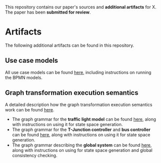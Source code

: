This repository contains our paper's sources and **additional artifacts** for X. The paper has been **submitted for review**.

# Artifacts
The following additional artifacts can be found in this repository.
## Use case models

All use case models can be found [here](./artifacts/use_case/README.md), including instructions on running the BPMN models.

## Graph transformation execution semantics
A detailed description how the graph transformation execution semantics work can be found [here](./artifacts/Graph_transformation_execution_semantics.pdf).

- The graph grammar for the **traffic light model** can be found [here](./artifacts/graphGrammars/trafficLight.gps/README.md), along with instructions on using it for state space generation.
- The graph grammar for the **T-Junction controller** and **bus controller** can be found [here](./artifacts/graphGrammars/T-Junction.gps/README.md), along with instructions on using it for state space generation.
- The graph grammar describing the **global system** can be found [here](./artifacts/graphGrammars/global.gps/README.md), along with instructions on using for state space generation and global consistency checking.
